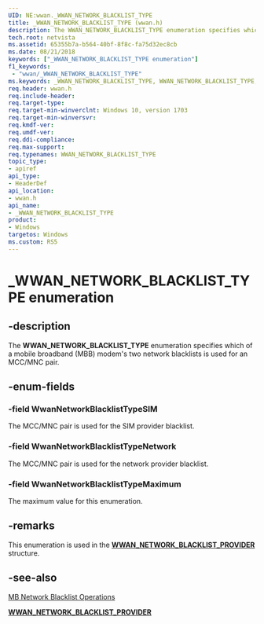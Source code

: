 ```yaml
---
UID: NE:wwan._WWAN_NETWORK_BLACKLIST_TYPE
title: _WWAN_NETWORK_BLACKLIST_TYPE (wwan.h)
description: The WWAN_NETWORK_BLACKLIST_TYPE enumeration specifies which of a mobile broadband (MBB) modem's two network blacklists is used for an MCC/MNC pair.
tech.root: netvista
ms.assetid: 65355b7a-b564-40bf-8f8c-fa75d32ec8cb
ms.date: 08/21/2018
keywords: ["_WWAN_NETWORK_BLACKLIST_TYPE enumeration"]
f1_keywords:
 - "wwan/_WWAN_NETWORK_BLACKLIST_TYPE"
ms.keywords: _WWAN_NETWORK_BLACKLIST_TYPE, WWAN_NETWORK_BLACKLIST_TYPE, 
req.header: wwan.h
req.include-header:
req.target-type:
req.target-min-winverclnt: Windows 10, version 1703
req.target-min-winversvr:
req.kmdf-ver:
req.umdf-ver:
req.ddi-compliance:
req.max-support:
req.typenames: WWAN_NETWORK_BLACKLIST_TYPE
topic_type: 
- apiref
api_type: 
- HeaderDef
api_location: 
- wwan.h
api_name: 
- _WWAN_NETWORK_BLACKLIST_TYPE
product: 
- Windows
targetos: Windows
ms.custom: RS5
---
```


# _WWAN_NETWORK_BLACKLIST_TYPE enumeration

## -description

The **WWAN_NETWORK_BLACKLIST_TYPE** enumeration specifies which of a mobile broadband (MBB) modem's two network blacklists is used for an MCC/MNC pair.

## -enum-fields

### -field WwanNetworkBlacklistTypeSIM 

The MCC/MNC pair is used for the SIM provider blacklist.

### -field WwanNetworkBlacklistTypeNetwork 

The MCC/MNC pair is used for the network provider blacklist.

### -field WwanNetworkBlacklistTypeMaximum 

The maximum value for this enumeration.

## -remarks

This enumeration is used in the [**WWAN_NETWORK_BLACKLIST_PROVIDER**](ns-wwan-_wwan_network_blacklist_provider.md) structure.

## -see-also

[MB Network Blacklist Operations](https://docs.microsoft.com/windows-hardware/drivers/network/mb-network-blacklist-operations)

[**WWAN_NETWORK_BLACKLIST_PROVIDER**](ns-wwan-_wwan_network_blacklist_provider.md)
